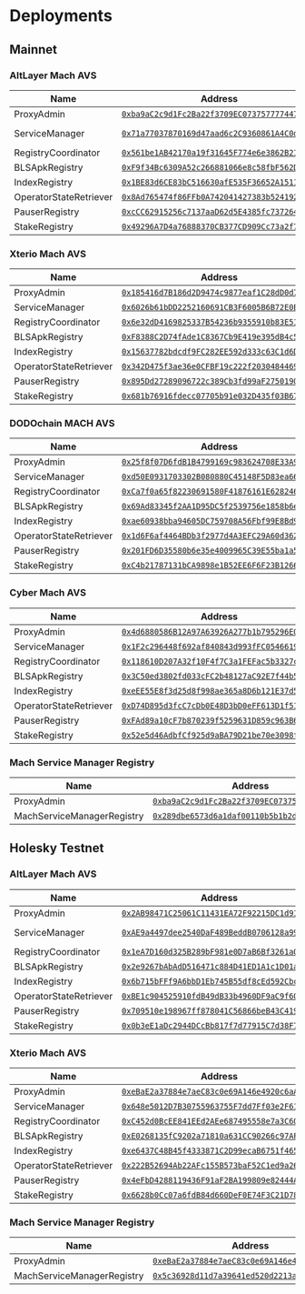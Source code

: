 # Deployments

## Mainnet

### AltLayer Mach AVS

| Name                   | Address                                                                                                                 | Implementation                                                                                                                                                                                                                 |
| ---------------------- | ----------------------------------------------------------------------------------------------------------------------- | ------------------------------------------------------------------------------------------------------------------------------------------------------------------------------------------------------------------------------ |
| ProxyAdmin             | [`0xba9aC2c9d1Fc2Ba22f3709EC073757777447bb5B`](https://etherscan.io/address/0xba9aC2c9d1Fc2Ba22f3709EC073757777447bb5B) |                                                                                                                                                                                                                                |
| ServiceManager         | [`0x71a77037870169d47aad6c2C9360861A4C0df2bF`](https://etherscan.io/address/0x71a77037870169d47aad6c2C9360861A4C0df2bF) | [`0x00f6dd9a3abe4b64988c007f9eaa188e3971ad7b`](https://etherscan.io/address/0x00f6dd9a3abe4b64988c007f9eaa188e3971ad7b) [`3b90b49`](https://github.com/alt-research/mach-avs/commit/3b90b498c2f9379d488608beb3aadeac4e0cff6d)) |
| RegistryCoordinator    | [`0x561be1AB42170a19f31645F774e6e3862B2139AA`](https://etherscan.io/address/0x561be1AB42170a19f31645F774e6e3862B2139AA) |                                                                                                                                                                                                                                |
| BLSApkRegistry         | [`0xF9f34Bc6309A52c266881066e8c58fbF562D442c`](https://etherscan.io/address/0xF9f34Bc6309A52c266881066e8c58fbF562D442c) |                                                                                                                                                                                                                                |
| IndexRegistry          | [`0x1BE83d6CE83bC516630afE535F36652A1511779B`](https://etherscan.io/address/0x1BE83d6CE83bC516630afE535F36652A1511779B) |                                                                                                                                                                                                                                |
| OperatorStateRetriever | [`0x8Ad765474f86FFb0A742041427383b524192b71f`](https://etherscan.io/address/0x8Ad765474f86FFb0A742041427383b524192b71f) |                                                                                                                                                                                                                                |
| PauserRegistry         | [`0xcCC62915256c7137aaD62d5E4385fc737264D2B1`](https://etherscan.io/address/0xcCC62915256c7137aaD62d5E4385fc737264D2B1) |                                                                                                                                                                                                                                |
| StakeRegistry          | [`0x49296A7D4a76888370CB377CD909Cc73a2f71289`](https://etherscan.io/address/0x49296A7D4a76888370CB377CD909Cc73a2f71289) |                                                                                                                                                                                                                                |

### Xterio Mach AVS

| Name                   | Address                                                                                                                 |
| ---------------------- | ----------------------------------------------------------------------------------------------------------------------- |
| ProxyAdmin             | [`0x185416d7B186d2D9474c9877eaf1C28dD0d7FB43`](https://etherscan.io/address/0x185416d7B186d2D9474c9877eaf1C28dD0d7FB43) |
| ServiceManager         | [`0x6026b61bDD2252160691CB3F6005B6B72E0Ec044`](https://etherscan.io/address/0x6026b61bDD2252160691CB3F6005B6B72E0Ec044) |
| RegistryCoordinator    | [`0x6e32dD4169825337B54236b9355910b83E51e5a8`](https://etherscan.io/address/0x6e32dD4169825337B54236b9355910b83E51e5a8) |
| BLSApkRegistry         | [`0xF8388C2D74fAde1C8367Cb9E419e395dB4c5FA75`](https://etherscan.io/address/0xF8388C2D74fAde1C8367Cb9E419e395dB4c5FA75) |
| IndexRegistry          | [`0x15637782bdcdf9FC282EE592d333c63C1d6D2536`](https://etherscan.io/address/0x15637782bdcdf9FC282EE592d333c63C1d6D2536) |
| OperatorStateRetriever | [`0x342D475f3ae36e0CFBF19c222f203048446955b6`](https://etherscan.io/address/0x342D475f3ae36e0CFBF19c222f203048446955b6) |
| PauserRegistry         | [`0x895Dd27289096722c389Cb3fd99aF2750190a48a`](https://etherscan.io/address/0x895Dd27289096722c389Cb3fd99aF2750190a48a) |
| StakeRegistry          | [`0x681b76916fdecc07705b91e032D435f03B678C76`](https://etherscan.io/address/0x681b76916fdecc07705b91e032D435f03B678C76) |

### DODOchain MACH AVS

| Name                   | Address                                                                                                                 |
| ---------------------- | ----------------------------------------------------------------------------------------------------------------------- |
| ProxyAdmin             | [`0x25f8f07D6fdB1B4799169c983624708E33A96571`](https://etherscan.io/address/0x25f8f07D6fdB1B4799169c983624708E33A96571) |
| ServiceManager         | [`0xd50E0931703302B080880C45148F5D83ea66aE2a`](https://etherscan.io/address/0xd50E0931703302B080880C45148F5D83ea66aE2a) |
| RegistryCoordinator    | [`0xCa7f0a65f82230691580F41876161E6282460F29`](https://etherscan.io/address/0xCa7f0a65f82230691580F41876161E6282460F29) |
| BLSApkRegistry         | [`0x69Ad83345f2AA1D95DC5f2539756e1858b6e8C57`](https://etherscan.io/address/0x69Ad83345f2AA1D95DC5f2539756e1858b6e8C57) |
| IndexRegistry          | [`0xae60938bba94605DC759708A56Fbf99E8Bd9A3Dd`](https://etherscan.io/address/0xae60938bba94605DC759708A56Fbf99E8Bd9A3Dd) |
| OperatorStateRetriever | [`0x1d6F6af4464BDb3f2977d4A3EFC29A60d362D20B`](https://etherscan.io/address/0x1d6F6af4464BDb3f2977d4A3EFC29A60d362D20B) |
| PauserRegistry         | [`0x201FD6D35580b6e35e4009965C39E55ba1a5E35B`](https://etherscan.io/address/0x201FD6D35580b6e35e4009965C39E55ba1a5E35B) |
| StakeRegistry          | [`0xC4b21787131bCA9898e1B52EE6F6F23B126698D8`](https://etherscan.io/address/0xC4b21787131bCA9898e1B52EE6F6F23B126698D8) |

### Cyber Mach AVS

| Name                   | Address                                                                                                                 |
| ---------------------- | ----------------------------------------------------------------------------------------------------------------------- |
| ProxyAdmin             | [`0x4d6880586B12A97A63926A277b1b795296E05678`](https://etherscan.io/address/0x4d6880586B12A97A63926A277b1b795296E05678) |
| ServiceManager         | [`0x1F2c296448f692af840843d993fFC0546619Dcdb`](https://etherscan.io/address/0x1F2c296448f692af840843d993fFC0546619Dcdb) |
| RegistryCoordinator    | [`0x118610D207A32f10F4f7C3a1FEFac5b3327c2bad`](https://etherscan.io/address/0x118610D207A32f10F4f7C3a1FEFac5b3327c2bad) |
| BLSApkRegistry         | [`0x3C50ed3802fd033cFC2b48127aC92E7f44b57f54`](https://etherscan.io/address/0x3C50ed3802fd033cFC2b48127aC92E7f44b57f54) |
| IndexRegistry          | [`0xeEE55E8f3d25d8f998ae365a8D6b121E37d5c01f`](https://etherscan.io/address/0xeEE55E8f3d25d8f998ae365a8D6b121E37d5c01f) |
| OperatorStateRetriever | [`0xD74D895d3fcC7cDb0E48D3bD0eFF613D1f513d82`](https://etherscan.io/address/0xD74D895d3fcC7cDb0E48D3bD0eFF613D1f513d82) |
| PauserRegistry         | [`0xFAd89a10cF7b870239f5259631D859c963B6C17a`](https://etherscan.io/address/0xFAd89a10cF7b870239f5259631D859c963B6C17a) |
| StakeRegistry          | [`0x52e5d46AdbfCf925d9aBA79D21be70e3098fD70f`](https://etherscan.io/address/0x52e5d46AdbfCf925d9aBA79D21be70e3098fD70f) |

### Mach Service Manager Registry

| Name                       | Address                                                                                                                 |
| -------------------------- | ----------------------------------------------------------------------------------------------------------------------- |
| ProxyAdmin                 | [`0xba9aC2c9d1Fc2Ba22f3709EC073757777447bb5B`](https://etherscan.io/address/0xba9aC2c9d1Fc2Ba22f3709EC073757777447bb5B) |
| MachServiceManagerRegistry | [`0x289dbe6573d6a1daf00110b5b1b2d8f0a34099c2`](https://etherscan.io/address/0x289dbe6573d6a1daf00110b5b1b2d8f0a34099c2) |

## Holesky Testnet

### AltLayer Mach AVS

| Name                   | Address                                                                                                                         | Implementation                                                                                                                                                                                                                         |
| ---------------------- | ------------------------------------------------------------------------------------------------------------------------------- | -------------------------------------------------------------------------------------------------------------------------------------------------------------------------------------------------------------------------------------- |
| ProxyAdmin             | [`0x2AB98471C25061C11431EA72F92215DC1d918C64`](https://holesky.etherscan.io/address/0x2AB98471C25061C11431EA72F92215DC1d918C64) |                                                                                                                                                                                                                                        |
| ServiceManager         | [`0xAE9a4497dee2540DaF489BeddB0706128a99ec63`](https://holesky.etherscan.io/address/0xAE9a4497dee2540DaF489BeddB0706128a99ec63) | [`0xebf02940b63a82adba4b0fd5cdc4bc3af0bb37db`](https://holesky.etherscan.io/address/0xebf02940b63a82adba4b0fd5cdc4bc3af0bb37db) [`845a053`](https://github.com/alt-research/mach-avs/commit/845a05365335d2f58d1cc9564f3a49ea0a8e49ec)) |
| RegistryCoordinator    | [`0x1eA7D160d325B289bF981e0D7aB6Bf3261a0FFf2`](https://holesky.etherscan.io/address/0x1eA7D160d325B289bF981e0D7aB6Bf3261a0FFf2) |                                                                                                                                                                                                                                        |
| BLSApkRegistry         | [`0x2e9267bAbAdD516471c884D41ED1A1c1D01aeDf3`](https://holesky.etherscan.io/address/0x2e9267bAbAdD516471c884D41ED1A1c1D01aeDf3) |                                                                                                                                                                                                                                        |
| IndexRegistry          | [`0x6b715bFFf9A6bbD1Eb745B55df8cEd592CbcbB50`](https://holesky.etherscan.io/address/0x6b715bFFf9A6bbD1Eb745B55df8cEd592CbcbB50) |                                                                                                                                                                                                                                        |
| OperatorStateRetriever | [`0xBE1c904525910fdB49dB33b4960DF9aC9f603dC7`](https://holesky.etherscan.io/address/0xBE1c904525910fdB49dB33b4960DF9aC9f603dC7) |                                                                                                                                                                                                                                        |
| PauserRegistry         | [`0x709510e198967ff878041C56866beB43C4196862`](https://holesky.etherscan.io/address/0x709510e198967ff878041C56866beB43C4196862) |                                                                                                                                                                                                                                        |
| StakeRegistry          | [`0x0b3eE1aDc2944DCcBb817f7d77915C7d38F7B858`](https://holesky.etherscan.io/address/0x0b3eE1aDc2944DCcBb817f7d77915C7d38F7B858) |                                                                                                                                                                                                                                        |

### Xterio Mach AVS

| Name                   | Address                                                                                                                         |
| ---------------------- | ------------------------------------------------------------------------------------------------------------------------------- |
| ProxyAdmin             | [`0xeBaE2a37884e7aeC83c0e69A146e4920c6aAE6Dc`](https://holesky.etherscan.io/address/0xeBaE2a37884e7aeC83c0e69A146e4920c6aAE6Dc) |
| ServiceManager         | [`0x648e5012D7B30755963755F7dd7Ff03e2F61bF8B`](https://holesky.etherscan.io/address/0x648e5012D7B30755963755F7dd7Ff03e2F61bF8B) |
| RegistryCoordinator    | [`0xC452d0BcEE841EEd2AEe687495558e7a3C6010BE`](https://holesky.etherscan.io/address/0xC452d0BcEE841EEd2AEe687495558e7a3C6010BE) |
| BLSApkRegistry         | [`0xE0268135fC9202a71810a631CC90266c97AFC156`](https://holesky.etherscan.io/address/0xE0268135fC9202a71810a631CC90266c97AFC156) |
| IndexRegistry          | [`0xe6437C48B45f4333871C2D99ecaB6751f465F1b6`](https://holesky.etherscan.io/address/0xe6437C48B45f4333871C2D99ecaB6751f465F1b6) |
| OperatorStateRetriever | [`0x222B52694Ab22AFc155B573baF52C1ed9a26b3f1`](https://holesky.etherscan.io/address/0x222B52694Ab22AFc155B573baF52C1ed9a26b3f1) |
| PauserRegistry         | [`0x4eFbD4288119436F91aF2BA199809e82444A4966`](https://holesky.etherscan.io/address/0x4eFbD4288119436F91aF2BA199809e82444A4966) |
| StakeRegistry          | [`0x6628b0Cc07a6fdB84d660DeF0E74F3C21D78C290`](https://holesky.etherscan.io/address/0x6628b0Cc07a6fdB84d660DeF0E74F3C21D78C290) |

### Mach Service Manager Registry

| Name                       | Address                                                                                                                         |
| -------------------------- | ------------------------------------------------------------------------------------------------------------------------------- |
| ProxyAdmin                 | [`0xeBaE2a37884e7aeC83c0e69A146e4920c6aAE6Dc`](https://holesky.etherscan.io/address/0xeBaE2a37884e7aeC83c0e69A146e4920c6aAE6Dc) |
| MachServiceManagerRegistry | [`0x5c36928d11d7a39641ed520d2213afc9ec806d71`](https://holesky.etherscan.io/address/0x5c36928d11d7a39641ed520d2213afc9ec806d71) |
